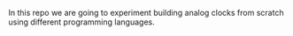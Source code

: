 In this repo we are going to experiment building analog clocks from scratch using different programming languages.
